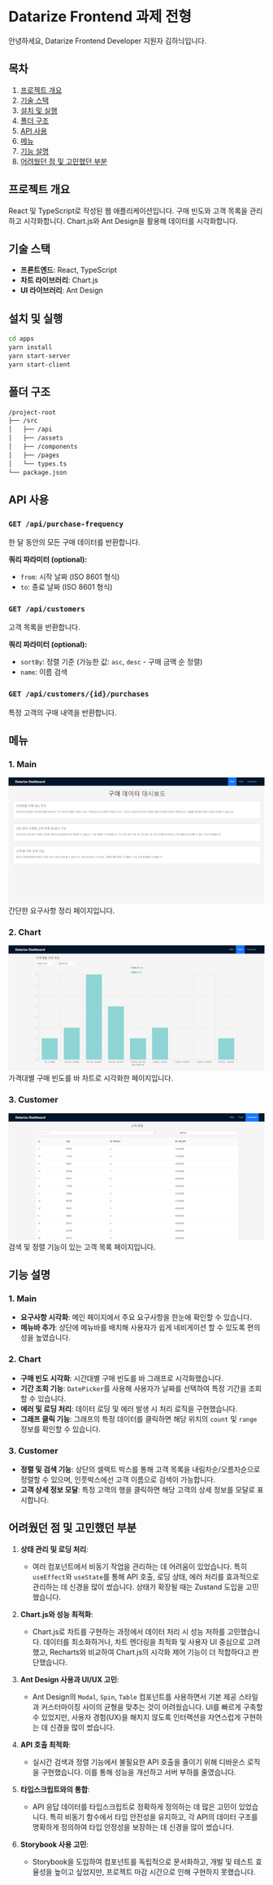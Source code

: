 # Datarize Frontend 과제 전형

안녕하세요, Datarize Frontend Developer 지원자 김하늬입니다.

## 목차
1. [프로젝트 개요](#프로젝트-개요)
2. [기술 스택](#기술-스택)
3. [설치 및 실행](#설치-및-실행)
4. [폴더 구조](#폴더-구조)
5. [API 사용](#API-사용)
6. [메뉴](#메뉴)
7. [기능 설명](#기능-설명)
8. [어려웠던 점 및 고민했던 부분](#어려웠던-점-및-고민했던-부분)

## 프로젝트 개요
React 및 TypeScript로 작성된 웹 애플리케이션입니다. 구매 빈도와 고객 목록을 관리하고 시각화합니다. Chart.js와 Ant Design을 활용해 데이터를 시각화합니다.

## 기술 스택
- **프론트엔드**: React, TypeScript
- **차트 라이브러리**: Chart.js
- **UI 라이브러리**: Ant Design

## 설치 및 실행

```bash
cd apps
yarn install
yarn start-server
yarn start-client
```

## 폴더 구조
```bash
/project-root
├── /src
│   ├── /api
│   ├── /assets
│   ├── /components
│   ├── /pages
│   └── types.ts
└── package.json
```

## API 사용

### `GET /api/purchase-frequency`
한 달 동안의 모든 구매 데이터를 반환합니다.

**쿼리 파라미터 (optional):**
- `from`: 시작 날짜 (ISO 8601 형식)
- `to`: 종료 날짜 (ISO 8601 형식)

### `GET /api/customers`
고객 목록을 반환합니다.

**쿼리 파라미터 (optional):**
- `sortBy`: 정렬 기준 (가능한 값: `asc`, `desc` - 구매 금액 순 정렬)
- `name`: 이름 검색

### `GET /api/customers/{id}/purchases`
특정 고객의 구매 내역을 반환합니다.


## 메뉴
### 1. Main
![메인 페이지](./apps/frontend/src/assets/main.png)
간단한 요구사항 정리 페이지입니다.

### 2. Chart
![차트 페이지](./apps/frontend/src/assets/chart.png)
가격대별 구매 빈도를 바 차트로 시각화한 페이지입니다.

### 3. Customer
![고객 목록 페이지](./apps/frontend/src/assets/customers.png)
검색 및 정렬 기능이 있는 고객 목록 페이지입니다.

## 기능 설명

### 1. Main
- **요구사항 시각화**: 메인 페이지에서 주요 요구사항을 한눈에 확인할 수 있습니다.
- **메뉴바 추가**: 상단에 메뉴바를 배치해 사용자가 쉽게 네비게이션 할 수 있도록 편의성을 높였습니다.

### 2. Chart
- **구매 빈도 시각화**: 시간대별 구매 빈도를 바 그래프로 시각화했습니다.
- **기간 조회 기능**: `DatePicker`를 사용해 사용자가 날짜를 선택하여 특정 기간을 조회할 수 있습니다.
- **에러 및 로딩 처리**: 데이터 로딩 및 에러 발생 시 처리 로직을 구현했습니다.
- **그래프 클릭 기능**: 그래프의 특정 데이터를 클릭하면 해당 위치의 `count` 및 `range` 정보를 확인할 수 있습니다.

### 3. Customer
- **정렬 및 검색 기능**: 상단의 셀렉트 박스를 통해 고객 목록을 내림차순/오름차순으로 정렬할 수 있으며, 인풋박스에선 고객 이름으로 검색이 가능합니다.
- **고객 상세 정보 모달**: 특정 고객의 행을 클릭하면 해당 고객의 상세 정보를 모달로 표시합니다.


## 어려웠던 점 및 고민했던 부분

1. **상태 관리 및 로딩 처리**:
   - 여러 컴포넌트에서 비동기 작업을 관리하는 데 어려움이 있었습니다. 특히 `useEffect`와 `useState`를 통해 API 호출, 로딩 상태, 에러 처리를 효과적으로 관리하는 데 신경을 많이 썼습니다. 상태가 확장될 때는 Zustand 도입을 고민했습니다.

2. **Chart.js와 성능 최적화**:
   - Chart.js로 차트를 구현하는 과정에서 데이터 처리 시 성능 저하를 고민했습니다. 데이터를 최소화하거나, 차트 렌더링을 최적화 및 사용자 UI 중심으로 고려했고, Recharts와 비교하여 Chart.js의 시각화 제어 기능이 더 적합하다고 판단했습니다.

3. **Ant Design 사용과 UI/UX 고민**:
   - Ant Design의 `Modal`, `Spin`, `Table` 컴포넌트를 사용하면서 기본 제공 스타일과 커스터마이징 사이의 균형을 맞추는 것이 어려웠습니다. UI를 빠르게 구축할 수 있었지만, 사용자 경험(UX)을 해치지 않도록 인터랙션을 자연스럽게 구현하는 데 신경을 많이 썼습니다. 

4. **API 호출 최적화**:
   - 실시간 검색과 정렬 기능에서 불필요한 API 호출을 줄이기 위해 디바운스 로직을 구현했습니다. 이를 통해 성능을 개선하고 서버 부하를 줄였습니다. 

5. **타입스크립트와의 통합**:
   - API 응답 데이터를 타입스크립트로 정확하게 정의하는 데 많은 고민이 있었습니다. 특히 비동기 함수에서 타입 안전성을 유지하고, 각 API의 데이터 구조를 명확하게 정의하여 타입 안정성을 보장하는 데 신경을 많이 썼습니다.


6. **Storybook 사용 고민**:
    - Storybook을 도입하여 컴포넌트를 독립적으로 문서화하고, 개발 및 테스트 효율성을 높이고 싶었지만, 프로젝트 마감 시간으로 인해 구현하지 못했습니다.